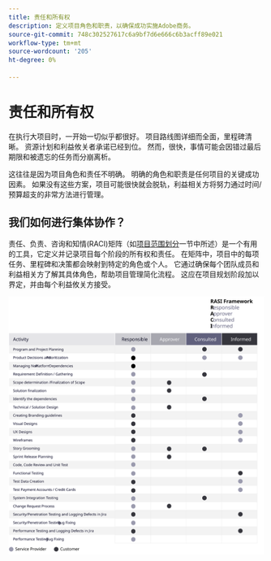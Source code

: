 ```yaml
---
title: 责任和所有权
description: 定义项目角色和职责，以确保成功实施Adobe商务。
source-git-commit: 748c302527617c6a9bf7d6e666c6b3acff89e021
workflow-type: tm+mt
source-wordcount: '205'
ht-degree: 0%

---
```



# 责任和所有权

在执行大项目时，一开始一切似乎都很好。 项目路线图详细而全面，里程碑清晰。 资源计划和利益攸关者承诺已经到位。 然而，很快，事情可能会因错过最后期限和被遗忘的任务而分崩离析。

这往往是因为项目角色和责任不明确。 明确的角色和职责是任何项目的关键成功因素。 如果没有这些方案，项目可能很快就会脱轨，利益相关方将努力通过时间/预算超支的非常方法进行管理。


## 我们如何进行集体协作？

责任、负责、咨询和知情(RACI)矩阵（如[项目范围划分](../project-scope/deliverables.md)一节中所述）是一个有用的工具，它定义并记录项目每个阶段的所有权和责任。 在矩阵中，项目中的每项任务、里程碑和决策都会映射到特定的角色或个人。 它通过确保每个团队成员和利益相关方了解其具体角色，帮助项目管理简化流程。 这应在项目规划阶段加以界定，并由每个利益攸关方接受。

![描述RACI框架的表](../../assets/playbooks/raci.svg)
